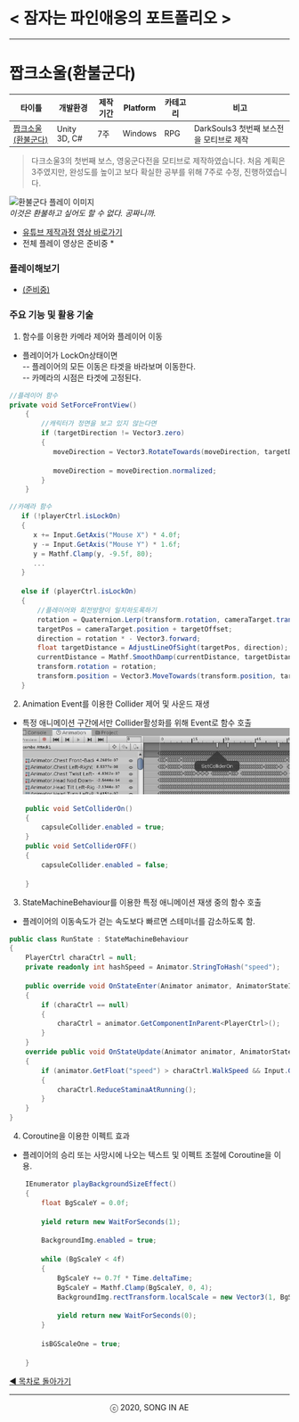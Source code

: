 ﻿ 
<!--

 양식

 **타이틀**
- **개요표**
- **플레이 이미지 또는 영상링크**
- **플레이해보기** 
- **주요 작업 목록**
- **활용 기술 / 기법**
-->


# < 잠자는 파인애옹의 포트폴리오 >

----------


# 짭크소울(환불군다)

| 타이틀 | 개발환경 | 제작기간 | Platform |  카테고리 | 비고 
| ---- | ---- | ---- | ---- | ---- | ---- 
| [짭크소울(환불군다)](RefundGundyr/README.md)| Unity 3D, C# | 7주 | Windows | RPG | DarkSouls3 첫번째 보스전을 모티브로 제작 

>다크소울3의 첫번째 보스, 영웅군다전을 모티브로 제작하였습니다.
>처음 계획은 3주였지만, 완성도를 높이고 보다 확실한 공부를 위해 7주로 수정, 진행하였습니다.

![환불군다 플레이 이미지](refundgundyr.gif)  
*이것은 환불하고 싶어도 할 수 없다. 공짜니까.* 

* [유튜브 제작과정 영상 바로가기](https://www.youtube.com/playlist?list=PLwLVhT_yp_32-EtXwbar1XV_eExhXsAxR)
* 전체 플레이 영상은 준비중 *  


### 플레이해보기
* [(준비중)]()

### 주요 기능 및 활용 기술
1. 함수를 이용한 카메라 제어와 플레이어 이동  
- 플레이어가 LockOn상태이면  
-- 플레이어의 모든 이동은 타겟을 바라보며 이동한다.  
-- 카메라의 시점은 타겟에 고정된다.  

```C#
//플레이어 함수
private void SetForceFrontView()
    {
        //캐릭터가 정면을 보고 있지 않는다면
        if (targetDirection != Vector3.zero)
        {
           moveDirection = Vector3.RotateTowards(moveDirection, targetDirection, 360 * Mathf.Deg2Rad * Time.deltaTime,0);

           moveDirection = moveDirection.normalized;
        }
    }
```
```C#
//카메라 함수
   if (!playerCtrl.isLockOn)
   {
      x += Input.GetAxis("Mouse X") * 4.0f;
      y -= Input.GetAxis("Mouse Y") * 1.6f;
      y = Mathf.Clamp(y, -9.5f, 80);
      ...
   }

   else if (playerCtrl.isLockOn)
   {
       //플레이어와 회전방향이 일치하도록하기
       rotation = Quaternion.Lerp(transform.rotation, cameraTarget.transform.rotation, 0.6f);
       targetPos = cameraTarget.position + targetOffset;
       direction = rotation * - Vector3.forward;
       float targetDistance = AdjustLineOfSight(targetPos, direction);
       currentDistance = Mathf.SmoothDamp(currentDistance, targetDistance, ref distanceVelocity, 0.1f);
       transform.rotation = rotation;
       transform.position = Vector3.MoveTowards(transform.position, targetPos + direction * currentDistance, distance);
   }
```
2. Animation Event를 이용한 Collider 제어 및 사운드 재생  
- 특정 애니메이션 구간에서만 Collider활성화를 위해 Event로 함수 호출  
![Animation event 이미지](animation.jpg)  
```C#
    public void SetColliderOn()
    {
        capsuleCollider.enabled = true;
    }
    public void SetColliderOFF()
    {
        capsuleCollider.enabled = false;

    }
```
3. StateMachineBehaviour를 이용한 특정 애니메이션 재생 중의 함수 호출  
- 플레이어의 이동속도가 걷는 속도보다 빠르면 스테미너를 감소하도록 함. 
```C#
public class RunState : StateMachineBehaviour
{
    PlayerCtrl charaCtrl = null;
    private readonly int hashSpeed = Animator.StringToHash("speed");

    public override void OnStateEnter(Animator animator, AnimatorStateInfo stateInfo, int layerIndex)
    {
        if (charaCtrl == null)
        {
            charaCtrl = animator.GetComponentInParent<PlayerCtrl>();
        }
    }
    override public void OnStateUpdate(Animator animator, AnimatorStateInfo stateInfo, int layerIndex)
    {
        if (animator.GetFloat("speed") > charaCtrl.WalkSpeed && Input.GetKey(KeyCode.LeftShift))
        {
            charaCtrl.ReduceStaminaAtRunning();
        }
    }
}
```
4. Coroutine을 이용한 이펙트 효과
- 플레이어의 승리 또는 사망시에 나오는 텍스트 및 이펙트 조절에 Coroutine을 이용.  
```C#
    IEnumerator playBackgroundSizeEffect()
    {
        float BgScaleY = 0.0f;

        yield return new WaitForSeconds(1);

        BackgroundImg.enabled = true;

        while (BgScaleY < 4f)
        {
            BgScaleY += 0.7f * Time.deltaTime;
            BgScaleY = Mathf.Clamp(BgScaleY, 0, 4);
            BackgroundImg.rectTransform.localScale = new Vector3(1, BgScaleY);

            yield return new WaitForSeconds(0);
        }

        isBGScaleOne = true;

    }
```

[◀ 목차로 돌아가기](https://github.com/Song-In-Love/pinaeongs-portfolios/blob/master/README.md#목차)


----------
<center> ⓒ 2020, SONG IN AE </center>

